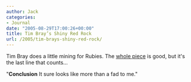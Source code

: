 ```yaml
---
author: Jack
categories:
- Journal
date: "2005-08-29T17:00:26+00:00"
title: Tim Bray’s Shiny Red Rock
url: /2005/tim-brays-shiny-red-rock/
---
```


Tim Bray does a little mining for Rubies. The [whole piece][1] is good, but it's the last line that counts&#8230;

"**Conclusion** It sure looks like more than a fad to me."

 [1]: http://www.tbray.org/ongoing/When/200x/2005/08/27/Ruby